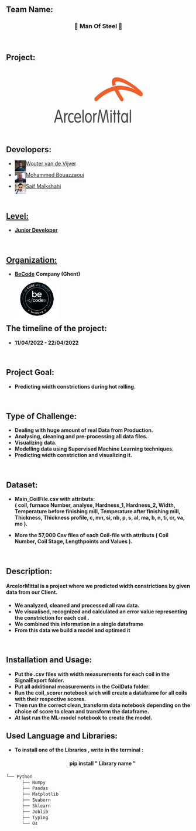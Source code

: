 ## Team Name: 
<h3 align="center"> 🤖  Man Of Steel  🤖 </h3> <br>


## Project:

<p align="center">
<a href="https://belgium.arcelormittal.com/en" target="blank"><img align="center" src="./img/logo.svg" alt="gautamkrishnar" height="180" width="280" /></a>

## Developers: 
* <a href="https://github.com/WoutervdVijver" target="blank"><img align="left" src="./img/WoutervdVijver.jpg" alt="gautamkrishnar" height="30" width="30" /></a> 
 <a href="https://github.com/WoutervdVijver"> Wouter van de Vijver <br>
  
* <a href="https://github.com/mohammedbouazzaoui" target="blank"><img align="left" src="./img/mohammedbouazzaoui.jpg" alt="gautamkrishnar" height="30" width="30" /></a> 
 <a href="https://github.com/mohammedbouazzaoui"> Mohammed Bouazzaoui <br>
  
* <a href="https://github.com/saifalbaghdadi" target="blank"><img align="left" src="./img/saif.jpg" alt="gautamkrishnar" height="30" width="30" /></a> 
 <a href="https://github.com/saifalbaghdadi"> Saif Malkshahi <br>
  
  
<br> 
  
## Level:
  
* <strong> Junior Developer </strong> <br>
  
<br>
  
## Organization:
* <a href="https://www.becode.org"><strong>BeCode</strong></a> <strong>Company (Ghent) </strong> <br> 
  <a href="https://www.becode.org" target="blank"><img align="left" src="./img/becode.png" alt="gautamkrishnar" height="120" width="120" /></a> <br>
<br>
<br>
<br>
<br>

## The timeline of the project: 
* <strong> 11/04/2022 - 22/04/2022  </strong>
<br>
 
## Project Goal: 
* <strong> Predicting width constrictions during hot rolling. </strong>
<br>


## Type of Challenge: 	
* <strong > Dealing with huge amount of real Data from Production. </strong > 
* <strong > Analysing, cleaning and pre-processing all data files. </strong > 
* <strong > Visualizing data. </strong > 
* <strong > Modelling data using Supervised Machine Learning techniques. </strong > 
* <strong > Predicting width constriction and visualizing it. </strong > 

<br>
 
 ## Dataset:
* <strong >  Main_CoilFile.csv with attributs: <br>
    ( coil,	furnace Number,	analyse,	Hardness_1,	Hardness_2,	Width,	Temperature before finishing mill,	Temperature after finishing mill,	Thickness,	Thickness profile,	c,	mn,	si,	nb,	p,	s,	al,	ma,	b,	n,	ti,	cr,	va,	mo ). </strong > 


* <strong >  More the 57,000 Csv files of each Coil-file with attributs ( Coil Number, Coil Stage, Lengthpoints and Values ). </strong > 

  
<br>
 
## Description:
<h4> ArcelorMittal is a project where we predicted width constrictions by given data from our Client. </h4>

* <strong > We analyzed, cleaned and processed all raw data. </strong >
* <strong > We visualised, recognized  and calculated an error value representing the constriction for each coil . </strong >
* <strong > We combined this information in a single dataframe </strong>
* <strong > From this data we build a model and optimed it </strong>
<br>
  
## Installation and Usage:
* <strong > Put the .csv files with width measurements for each coil in the SignalExport folder.</strong >
* <strong > Put all additional measurements in the CoilData folder. </strong >
* <strong > Run the coil_scorer notebook wich will create a dataframe for all coils with their respective scores. </strong >
* <strong > Then run the correct clean_transform data notebook depending on the choice of score to clean and transform the dataframe. </strong >
* <strong > At last run the ML-model notebook to create the model.  </strong >
 
## Used Language and Libraries:
* <strong> To install one of the Libraries , write in the terminal : </strong>
  <h4 align="center"> pip install " Library name " </h4>
 
  
```
└── Python
      ├── Numpy   
      ├── Pandas
      ├── Matplotlib
      ├── Seaborn
      ├── Sklearn
      ├── Joblib
      ├── Typing
      └── Os   
       
     
```
